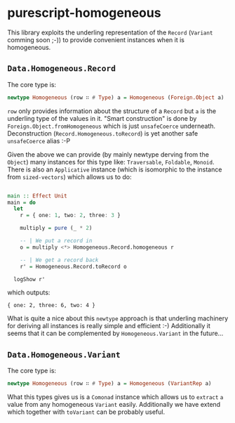 # purescript-homogeneous

This library exploits the underling representation of the `Record` (`Variant` comming soon ;-)) to provide convenient instances when it is homogeneous.

## `Data.Homogeneous.Record`

The core type is:

```purescript
newtype Homogeneous (row ∷ # Type) a = Homogeneous (Foreign.Object a)
```

`row` only provides information about the structure of a `Record` but `a` is the underling type of the values in it. "Smart construction" is done by `Foreign.Object.fromHomogeneous` which is just `unsafeCoerce` underneath. Deconstruction (`Record.Homogeneous.toRecord`) is yet another safe `unsafeCoerce` alias :-P

Given the above we can provide (by mainly newtype derving from the `Object`) many instances for this type like: `Traversable`, `Foldable`, `Monoid`. There is also an `Applicative` instance (which is isomorphic to the instance from `sized-vectors`) which allows us to do:

```purescript

main :: Effect Unit
main = do
  let
    r = { one: 1, two: 2, three: 3 }

    multiply = pure (_ * 2)

    -- | We put a record in
    o = multiply <*> Homogeneous.Record.homogeneous r

    -- | We get a record back
    r' = Homogeneous.Record.toRecord o

  logShow r'
```

which outputs:

```shell
{ one: 2, three: 6, two: 4 }
```

What is quite a nice about this `newtype` approach is that underling machinery for deriving all instances is really simple and efficient :-) Additionally it seems that it can be complemented by `Homogeneous.Variant` in the future...


## `Data.Homogeneous.Variant`

The core type is:

```purescript
newtype Homogeneous (row ∷ # Type) a = Homogeneous (VariantRep a)
```

What this types gives us is a `Comonad` instance which allows us to `extract` `a` value from any homogeneous `Variant` easily. Additionally we have extend which together with `toVariant` can be probably useful.

